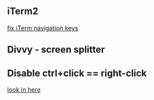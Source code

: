 
## iTerm2
[fix iTerm navigation keys](https://stackoverflow.com/a/22312856/6040328)

## Divvy - screen splitter

## Disable ctrl+click == right-click
[look in here](https://apple.stackexchange.com/questions/118276/disable-system-wide-ctrl-click-as-right-click-in-mavericks)


